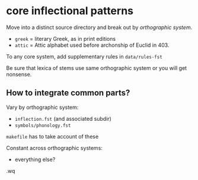 
# core inflectional patterns


Move into a distinct source directory and break out by *orthographic system*.

- `greek` = literary Greek, as in print editions
- `attic` = Attic alphabet used before archonship of Euclid in 403.

To any core system, add supplementary rules in `data/rules-fst`

Be sure that lexica of stems use same orthographic system or you will get nonsense.


## How to integrate common parts?

Vary by orthographic system:

- `inflection.fst` (and associated subdir)
- `symbols/phonology.fst`

`makefile` has to take account of these

Constant across orthographic systems:

- everything else?

.wq
